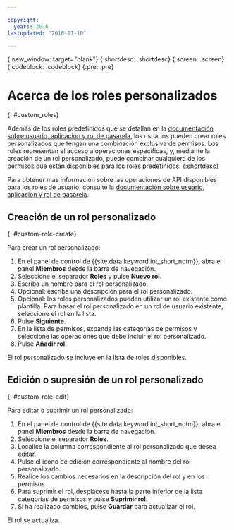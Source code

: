 ```yaml
---

copyright:
  years: 2016
lastupdated: "2016-11-10"

---
```


{:new_window: target="blank"}
{:shortdesc: .shortdesc}
{:screen: .screen}
{:codeblock: .codeblock}
{:pre: .pre}

# Acerca de los roles personalizados 
{: #custom_roles}

Además de los roles predefinidos que se detallan en la [documentación sobre usuario, aplicación y rol de pasarela](roles_index.html), los usuarios pueden crear roles personalizados que tengan una combinación exclusiva de permisos. Los roles representan el acceso a operaciones específicas, y, mediante la creación de un rol personalizado, puede combinar cualquiera de los permisos que están disponibles para los roles predefinidos.
{:shortdesc}

Para obtener más información sobre las operaciones de API disponibles para los roles de usuario, consulte la [documentación sobre usuario, aplicación y rol de pasarela](roles_index.html).

## Creación de un rol personalizado
{: #custom-role-create}

Para crear un rol personalizado: 

1. En el panel de control de {{site.data.keyword.iot_short_notm}}, abra el panel **Miembros** desde la barra de navegación.
2. Seleccione el separador **Roles** y pulse **Nuevo rol**.
3. Escriba un nombre para el rol personalizado.
4. Opcional: escriba una descripción para el rol personalizado.
5. Opcional: los roles personalizados pueden utilizar un rol existente como plantilla. Para basar el rol personalizado en un rol de usuario existente, seleccione el rol en la lista.
6. Pulse **Siguiente**.
7. En la lista de permisos, expanda las categorías de permisos y seleccione las operaciones que debe incluir el rol personalizado. 
8. Pulse **Añadir rol**. 

El rol personalizado se incluye en la lista de roles disponibles.

## Edición o supresión de un rol personalizado
{: #custom-role-edit}

Para editar o suprimir un rol personalizado:

1. En el panel de control de {{site.data.keyword.iot_short_notm}}, abra el panel **Miembros** desde la barra de navegación.
2. Seleccione el separador **Roles**.
3. Localice la columna correspondiente al rol personalizado que desea editar.
3. Pulse el icono de edición correspondiente al nombre del rol personalizado. 
4. Realice los cambios necesarios en la descripción del rol y en los permisos.
5. Para suprimir el rol, desplácese hasta la parte inferior de la lista categorías de permisos y pulse **Suprimir rol**.
5. Si ha realizado cambios, pulse **Guardar** para actualizar el rol.

El rol se actualiza. 

